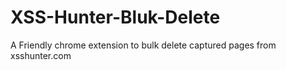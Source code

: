 # XSS-Hunter-Bluk-Delete
A Friendly chrome extension to bulk delete captured pages from xsshunter.com 
